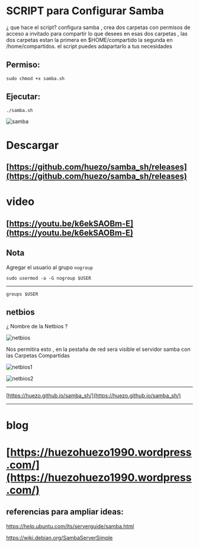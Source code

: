 
# SCRIPT para Configurar Samba 

¿ que hace el script?
configura samba , crea dos carpetas con permisos de acceso a invitado para compartir
lo que desees en esas dos carpetas , las dos carpetas estan la primera en $HOME/compartido 
la segunda en /home/compartidos.
el script puedes adapartarlo a tus necesidades 


## Permiso:

```
sudo chmod +x samba.sh
```

## Ejecutar:

```
./samba.sh
```




[samba]:https://raw.githubusercontent.com/huezo/samba_sh/master/samba.png

![samba][samba]


# Descargar 
## [https://github.com/huezo/samba_sh/releases](https://github.com/huezo/samba_sh/releases)


# video

## [https://youtu.be/k6ekSAOBm-E](https://youtu.be/k6ekSAOBm-E)





## Nota 
Agregar el usuario al grupo `nogroup`

```
sudo usermod -a -G nogroup $USER
```
--------------------------------
```
groups $USER
```

## netbios 
¿ Nombre de la Netbios ? 


[netbios]:https://raw.githubusercontent.com/huezo/samba_sh/master/netbios2.png

![netbios][netbios]

Nos permitira esto , en la pestaña de red sera visible el servidor samba
con las Carpetas Compartidas

[netbios1]:https://raw.githubusercontent.com/huezo/samba_sh/master/netbio.png

![netbios1][netbios1]


[netbios2]:https://raw.githubusercontent.com/huezo/samba_sh/master/netbio1.png

![netbios2][netbios2]

_____________________________________________________________________________

[https://huezo.github.io/samba_sh/](https://huezo.github.io/samba_sh/)

____________________________________________________________________________


# blog

# [https://huezohuezo1990.wordpress.com/](https://huezohuezo1990.wordpress.com/)



## referencias para ampliar ideas:
https://help.ubuntu.com/lts/serverguide/samba.html


https://wiki.debian.org/SambaServerSimple

